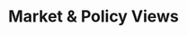 ---
title: "Market & Policy Views"
description: "Articles, blog posts and media appearances on topical issues for global financial market and policy discussions."
summary: "Articles, blog posts and media appearances on topical issues for global financial market and policy discussions."
---